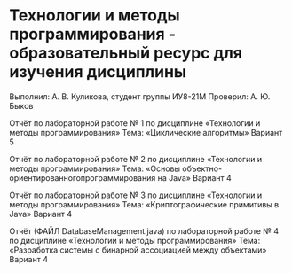 # Технологии и методы программирования - образовательный ресурс для изучения дисциплины

Выполнил: А. В. Куликова, студент группы ИУ8-21М 
Проверил: А. Ю. Быков 

Отчёт 
по лабораторной работе № 1 
по дисциплине «Технологии и методы программирования» 
Тема: «Циклические алгоритмы» 
Вариант 5 

Отчёт 
по лабораторной работе № 2
по дисциплине «Технологии и методы программирования» 
Тема: «Основы объектно-ориентированногопрограммирования на Java» 
Вариант 4 

Отчёт 
по лабораторной работе № 3 
по дисциплине «Технологии и методы программирования» 
Тема: «Криптографические примитивы в Java» 
Вариант 4 

Отчёт (ФАЙЛ DatabaseManagement.java)
по лабораторной работе № 4 
по дисциплине «Технологии и методы программирования» 
Тема: «Разработка системы с бинарной ассоциацией
между объектами» 
Вариант 4 


